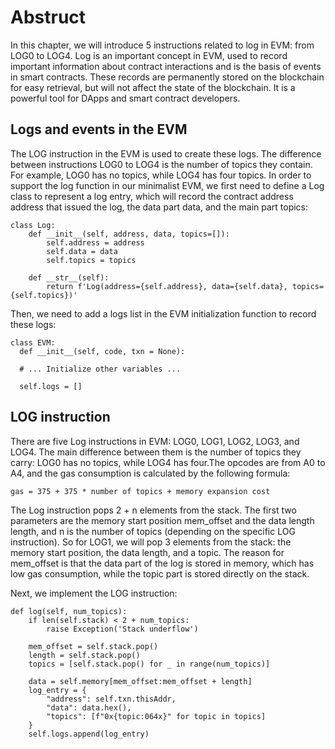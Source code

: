 # Abstruct

In this chapter, we will introduce 5 instructions related to log in EVM: from LOG0 to LOG4. Log is an important concept in EVM, used to record important information about contract interactions and is the basis of events in smart contracts.
These records are permanently stored on the blockchain for easy retrieval, but will not affect the state of the blockchain. It is a powerful tool for DApps and smart contract developers.

## Logs and events in the EVM

The LOG instruction in the EVM is used to create these logs. The difference between instructions LOG0 to LOG4 is the number of topics they contain. For example, LOG0 has no topics, while LOG4 has four topics.
In order to support the log function in our minimalist EVM, we first need to define a Log class to represent a log entry, which will record the contract address address that issued the log, the data part data, and the main part topics:

```
class Log:
    def __init__(self, address, data, topics=[]):
        self.address = address
        self.data = data
        self.topics = topics

    def __str__(self):
        return f'Log(address={self.address}, data={self.data}, topics={self.topics})'
```

Then, we need to add a logs list in the EVM initialization function to record these logs:

```
class EVM:
  def __init__(self, code, txn = None):

  # ... Initialize other variables ...

  self.logs = []
```

## LOG instruction

There are five Log instructions in EVM: LOG0, LOG1, LOG2, LOG3, and LOG4. The main difference between them is the number of topics they carry:
LOG0 has no topics, while LOG4 has four.The opcodes are from A0 to A4, and the gas consumption is calculated by the following formula:

```
gas = 375 + 375 * number of topics + memory expansion cost
```

The Log instruction pops 2 + n elements from the stack. The first two parameters are the memory start position mem_offset and the data length length, and n is the number of topics (depending on the specific LOG instruction).
So for LOG1, we will pop 3 elements from the stack: the memory start position, the data length, and a topic. The reason for mem_offset is that the data part of the log is stored in memory, which has low gas consumption,
while the topic part is stored directly on the stack.

Next, we implement the LOG instruction:

```
def log(self, num_topics):
    if len(self.stack) < 2 + num_topics:
        raise Exception('Stack underflow')

    mem_offset = self.stack.pop()
    length = self.stack.pop()
    topics = [self.stack.pop() for _ in range(num_topics)]

    data = self.memory[mem_offset:mem_offset + length]
    log_entry = {
        "address": self.txn.thisAddr,
        "data": data.hex(),
        "topics": [f"0x{topic:064x}" for topic in topics]
    }
    self.logs.append(log_entry)
```
